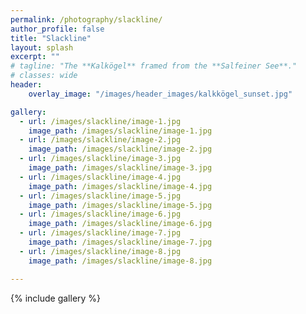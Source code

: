 ```yaml
---
permalink: /photography/slackline/
author_profile: false
title: "Slackline"
layout: splash
excerpt: ""
# tagline: "The **Kalkögel** framed from the **Salfeiner See**."
# classes: wide
header: 
    overlay_image: "/images/header_images/kalkkögel_sunset.jpg"

gallery:
  - url: /images/slackline/image-1.jpg
    image_path: /images/slackline/image-1.jpg
  - url: /images/slackline/image-2.jpg
    image_path: /images/slackline/image-2.jpg
  - url: /images/slackline/image-3.jpg
    image_path: /images/slackline/image-3.jpg
  - url: /images/slackline/image-4.jpg
    image_path: /images/slackline/image-4.jpg
  - url: /images/slackline/image-5.jpg
    image_path: /images/slackline/image-5.jpg
  - url: /images/slackline/image-6.jpg
    image_path: /images/slackline/image-6.jpg
  - url: /images/slackline/image-7.jpg
    image_path: /images/slackline/image-7.jpg
  - url: /images/slackline/image-8.jpg
    image_path: /images/slackline/image-8.jpg

---
```


{% include gallery %}